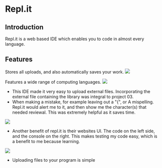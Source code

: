 # Repl.it
## Introduction
Repl.it is a web based IDE which enables you to code in almost every language. 
## Features
Stores all uploads, and also automatically saves your work.
![](https://i.imgur.com/RAtT3cY.png)

Features a wide range of computing languages.
![](https://i.imgur.com/dcVI0dw.png)

- This IDE made it very easy to upload external files. Incorporating the external file containing the library was integral to project 03. 
- When making a mistake, for example leaving out a "{", or A mispelling. Repl.it would alert me to it, and then show me the character(s) that needed reviewal. This was extremely helpful as it saves time.

![](https://i.imgur.com/X1kLU2Y.png)

- Another benefit of repl.it is their websites UI. The code on the left side, and the console on the right. This makes testing my code easy, which is a benefit to me because learning.

![](https://i.imgur.com/WTw8IxO.png)

- Uploading files to your program is simple 
